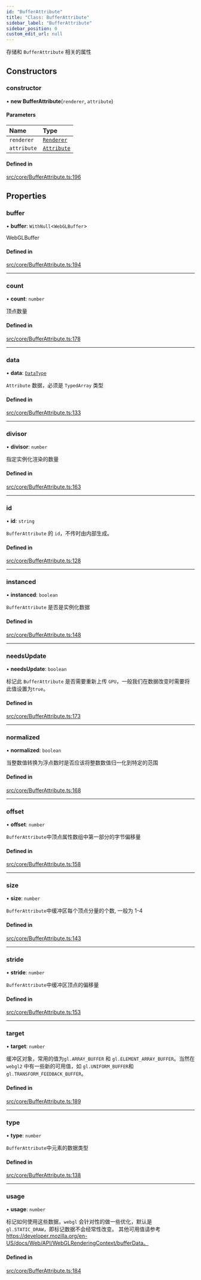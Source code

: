 ```yaml
---
id: "BufferAttribute"
title: "Class: BufferAttribute"
sidebar_label: "BufferAttribute"
sidebar_position: 0
custom_edit_url: null
---
```


存储和 `BufferAttribute` 相关的属性

## Constructors

### constructor

• **new BufferAttribute**(`renderer`, `attribute`)

#### Parameters

| Name | Type |
| :------ | :------ |
| `renderer` | [`Renderer`](Renderer.md) |
| `attribute` | [`Attribute`](../interfaces/Attribute.md) |

#### Defined in

[src/core/BufferAttribute.ts:196](https://github.com/sakitam-gis/vis-engine/blob/master/src/core/BufferAttribute.ts?at&#x3D;1f7cbec#line&#x3D;196)

## Properties

### buffer

• **buffer**: `WithNull`<`WebGLBuffer`\>

WebGLBuffer

#### Defined in

[src/core/BufferAttribute.ts:194](https://github.com/sakitam-gis/vis-engine/blob/master/src/core/BufferAttribute.ts?at&#x3D;1f7cbec#line&#x3D;194)

___

### count

• **count**: `number`

顶点数量

#### Defined in

[src/core/BufferAttribute.ts:178](https://github.com/sakitam-gis/vis-engine/blob/master/src/core/BufferAttribute.ts?at&#x3D;1f7cbec#line&#x3D;178)

___

### data

• **data**: [`DataType`](../#datatype)

`Attribute` 数据，必须是 `TypedArray` 类型

#### Defined in

[src/core/BufferAttribute.ts:133](https://github.com/sakitam-gis/vis-engine/blob/master/src/core/BufferAttribute.ts?at&#x3D;1f7cbec#line&#x3D;133)

___

### divisor

• **divisor**: `number`

指定实例化渲染的数量

#### Defined in

[src/core/BufferAttribute.ts:163](https://github.com/sakitam-gis/vis-engine/blob/master/src/core/BufferAttribute.ts?at&#x3D;1f7cbec#line&#x3D;163)

___

### id

• **id**: `string`

`BufferAttribute` 的 `id`，不传时由内部生成。

#### Defined in

[src/core/BufferAttribute.ts:128](https://github.com/sakitam-gis/vis-engine/blob/master/src/core/BufferAttribute.ts?at&#x3D;1f7cbec#line&#x3D;128)

___

### instanced

• **instanced**: `boolean`

`BufferAttribute` 是否是实例化数据

#### Defined in

[src/core/BufferAttribute.ts:148](https://github.com/sakitam-gis/vis-engine/blob/master/src/core/BufferAttribute.ts?at&#x3D;1f7cbec#line&#x3D;148)

___

### needsUpdate

• **needsUpdate**: `boolean`

标记此 `BufferAttribute` 是否需要重新上传 `GPU`，一般我们在数据改变时需要将此值设置为`true`。

#### Defined in

[src/core/BufferAttribute.ts:173](https://github.com/sakitam-gis/vis-engine/blob/master/src/core/BufferAttribute.ts?at&#x3D;1f7cbec#line&#x3D;173)

___

### normalized

• **normalized**: `boolean`

当整数值转换为浮点数时是否应该将整数数值归一化到特定的范围

#### Defined in

[src/core/BufferAttribute.ts:168](https://github.com/sakitam-gis/vis-engine/blob/master/src/core/BufferAttribute.ts?at&#x3D;1f7cbec#line&#x3D;168)

___

### offset

• **offset**: `number`

`BufferAttribute`中顶点属性数组中第一部分的字节偏移量

#### Defined in

[src/core/BufferAttribute.ts:158](https://github.com/sakitam-gis/vis-engine/blob/master/src/core/BufferAttribute.ts?at&#x3D;1f7cbec#line&#x3D;158)

___

### size

• **size**: `number`

`BufferAttribute`中缓冲区每个顶点分量的个数, 一般为 1-4

#### Defined in

[src/core/BufferAttribute.ts:143](https://github.com/sakitam-gis/vis-engine/blob/master/src/core/BufferAttribute.ts?at&#x3D;1f7cbec#line&#x3D;143)

___

### stride

• **stride**: `number`

`BufferAttribute`中缓冲区顶点的偏移量

#### Defined in

[src/core/BufferAttribute.ts:153](https://github.com/sakitam-gis/vis-engine/blob/master/src/core/BufferAttribute.ts?at&#x3D;1f7cbec#line&#x3D;153)

___

### target

• **target**: `number`

缓冲区对象，常用的值为`gl.ARRAY_BUFFER` 和 `gl.ELEMENT_ARRAY_BUFFER`。当然在`webgl2` 中有一些新的可用值，如 `gl.UNIFORM_BUFFER`和 `gl.TRANSFORM_FEEDBACK_BUFFER`。

#### Defined in

[src/core/BufferAttribute.ts:189](https://github.com/sakitam-gis/vis-engine/blob/master/src/core/BufferAttribute.ts?at&#x3D;1f7cbec#line&#x3D;189)

___

### type

• **type**: `number`

`BufferAttribute`中元素的数据类型

#### Defined in

[src/core/BufferAttribute.ts:138](https://github.com/sakitam-gis/vis-engine/blob/master/src/core/BufferAttribute.ts?at&#x3D;1f7cbec#line&#x3D;138)

___

### usage

• **usage**: `number`

标记如何使用这些数据，`webgl` 会针对性的做一些优化，默认是 `gl.STATIC_DRAW`，即标记数据不会经常性改变。
其他可用值请参考 https://developer.mozilla.org/en-US/docs/Web/API/WebGLRenderingContext/bufferData。

#### Defined in

[src/core/BufferAttribute.ts:184](https://github.com/sakitam-gis/vis-engine/blob/master/src/core/BufferAttribute.ts?at&#x3D;1f7cbec#line&#x3D;184)
